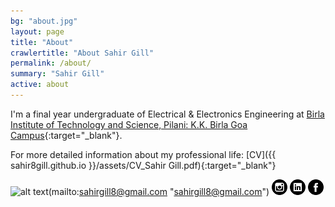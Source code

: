 ```yaml
---
bg: "about.jpg"
layout: page
title: "About"
crawlertitle: "About Sahir Gill"
permalink: /about/
summary: "Sahir Gill"
active: about
---
```


I'm a final year undergraduate of Electrical & Electronics Engineering at [Birla Institute of Technology and Science, Pilani: K.K. Birla Goa Campus](http://www.bits-pilani.ac.in/Goa/index.aspx "Institute Homepage"){:target="_blank"}.

For more detailed information about my professional life: [CV]({{ sahir8gill.github.io }}/assets/CV_Sahir Gill.pdf){:target="_blank"}

<!-- display the social media buttons in your README -->

![alt text][1.1](mailto:sahirgill8@gmail.com "sahirgill8@gmail.com") ![alt text][2.1] ![alt text][3.1] ![alt text][4.1]

[1.1]: mail.png 
[2.1]: insta.png 
[3.1]: linkin.png 
[4.1]: fb.png 